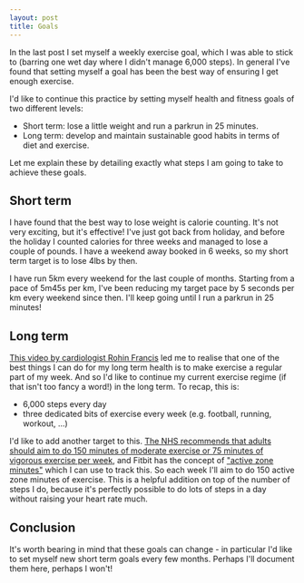 ```yaml
---
layout: post
title: Goals
---
```


In the last post I set myself a weekly exercise goal, which I was able to stick to (barring one wet day where I didn't manage 6,000 steps). In general I've found that setting myself a goal has been the best way of ensuring I get enough exercise.

I'd like to continue this practice by setting myself health and fitness goals of two different levels:

- Short term: lose a little weight and run a parkrun in 25 minutes.
- Long term: develop and maintain sustainable good habits in terms of diet and exercise.

Let me explain these by detailing exactly what steps I am going to take to achieve these goals.

## Short term

I have found that the best way to lose weight is calorie counting. It's not very exciting, but it's effective! I've just got back from holiday, and before the holiday I counted calories for three weeks and managed to lose a couple of pounds. I have a weekend away booked in 6 weeks, so my short term target is to lose 4lbs by then.

I have run 5km every weekend for the last couple of months. Starting from a pace of 5m45s per km, I've been reducing my target pace by 5 seconds per km every weekend since then. I'll keep going until I run a parkrun in 25 minutes!

## Long term

[This video by cardiologist Rohin Francis](https://youtu.be/Zebu0tFkJEk) led me to realise that one of the best things I can do for my long term health is to make exercise a regular part of my week. And so I'd like to continue my current exercise regime (if that isn't too fancy a word!) in the long term. To recap, this is:
- 6,000 steps every day
- three dedicated bits of exercise every week (e.g. football, running, workout, ...)

I'd like to add another target to this. [The NHS recommends that adults should aim to do 150 minutes of moderate exercise or 75 minutes of vigorous exercise per week](https://www.nhs.uk/live-well/exercise/), and Fitbit has the concept of ["active zone minutes"](https://help.fitbit.com/articles/en_US/Help_article/1379.htm) which I can use to track this. So each week I'll aim to do 150 active zone minutes of exercise. This is a helpful addition on top of the number of steps I do, because it's perfectly possible to do lots of steps in a day without raising your heart rate much.

## Conclusion

It's worth bearing in mind that these goals can change - in particular I'd like to set myself new short term goals every few months. Perhaps I'll document them here, perhaps I won't!